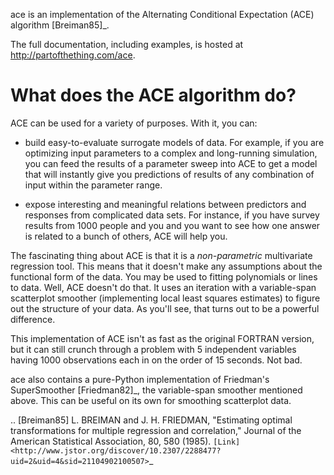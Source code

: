 ace is an implementation of the Alternating Conditional Expectation (ACE) algorithm [Breiman85]_.

The full documentation, including examples, is hosted at http://partofthething.com/ace.

What does the ACE algorithm do?
===============================
ACE can be used for a variety of purposes. With it, you can:

 - build easy-to-evaluate surrogate models of data. For example, if you are optimizing input
   parameters to a complex and long-running simulation, you can feed the results of a parameter
   sweep into ACE to get a model that will instantly give you predictions of results of any
   combination of input within the parameter range.

 - expose interesting and meaningful relations between predictors and responses from complicated
   data sets. For instance, if you have survey results from 1000 people and you and you want to
   see how one answer is related to a bunch of others, ACE will help you.

The fascinating thing about ACE is that it is a *non-parametric* multivariate regression
tool. This means that it doesn't make any assumptions about the functional form of the data.
You may be used to fitting polynomials or lines to data. Well, ACE doesn't do that. It
uses an iteration with a variable-span scatterplot smoother (implementing local least
squares estimates) to figure out the structure of your data. As you'll see, that
turns out to be a powerful difference.

This implementation of ACE isn't as fast as the original FORTRAN version, but it can
still crunch through a problem with 5 independent variables having 1000 observations each
in on the order of 15 seconds. Not bad.

ace also contains a pure-Python implementation of Friedman's SuperSmoother [Friedman82]_,
the variable-span smoother mentioned above. This can be useful on its own
for smoothing scatterplot data.

.. [Breiman85] L. BREIMAN and J. H. FRIEDMAN, "Estimating optimal transformations for multiple regression and
   correlation," Journal of the American Statistical Association, 80, 580 (1985).
   `[Link] <http://www.jstor.org/discover/10.2307/2288477?uid=2&uid=4&sid=21104902100507>`_